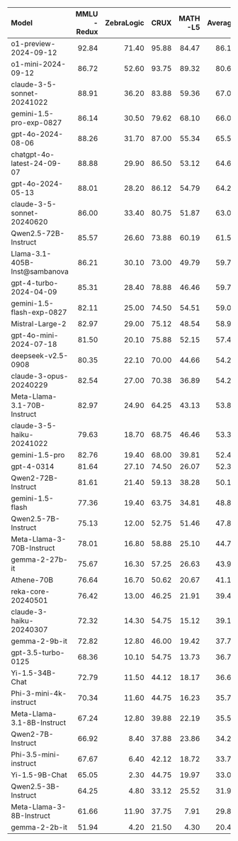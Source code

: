 | Model                         |   MMLU<br/>-Redux |   ZebraLogic |   CRUX |   MATH<br/>-L5 |   Average |
|:------------------------------|------------------:|-------------:|-------:|---------------:|----------:|
| o1-preview-2024-09-12         |             92.84 |        71.40 |  95.88 |          84.47 |     86.15 |
| o1-mini-2024-09-12            |             86.72 |        52.60 |  93.75 |          89.32 |     80.60 |
| claude-3-5-sonnet-20241022    |             88.91 |        36.20 |  83.88 |          59.36 |     67.09 |
| gemini-1.5-pro-exp-0827       |             86.14 |        30.50 |  79.62 |          68.10 |     66.09 |
| gpt-4o-2024-08-06             |             88.26 |        31.70 |  87.00 |          55.34 |     65.58 |
| chatgpt-4o-latest-24-09-07    |             88.88 |        29.90 |  86.50 |          53.12 |     64.60 |
| gpt-4o-2024-05-13             |             88.01 |        28.20 |  86.12 |          54.79 |     64.28 |
| claude-3-5-sonnet-20240620    |             86.00 |        33.40 |  80.75 |          51.87 |     63.01 |
| Qwen2.5-72B-Instruct          |             85.57 |        26.60 |  73.88 |          60.19 |     61.56 |
| Llama-3.1-405B-Inst@sambanova |             86.21 |        30.10 |  73.00 |          49.79 |     59.77 |
| gpt-4-turbo-2024-04-09        |             85.31 |        28.40 |  78.88 |          46.46 |     59.76 |
| gemini-1.5-flash-exp-0827     |             82.11 |        25.00 |  74.50 |          54.51 |     59.03 |
| Mistral-Large-2               |             82.97 |        29.00 |  75.12 |          48.54 |     58.91 |
| gpt-4o-mini-2024-07-18        |             81.50 |        20.10 |  75.88 |          52.15 |     57.41 |
| deepseek-v2.5-0908            |             80.35 |        22.10 |  70.00 |          44.66 |     54.28 |
| claude-3-opus-20240229        |             82.54 |        27.00 |  70.38 |          36.89 |     54.20 |
| Meta-Llama-3.1-70B-Instruct   |             82.97 |        24.90 |  64.25 |          43.13 |     53.81 |
| claude-3-5-haiku-20241022     |             79.63 |        18.70 |  68.75 |          46.46 |     53.38 |
| gemini-1.5-pro                |             82.76 |        19.40 |  68.00 |          39.81 |     52.49 |
| gpt-4-0314                    |             81.64 |        27.10 |  74.50 |          26.07 |     52.33 |
| Qwen2-72B-Instruct            |             81.61 |        21.40 |  59.13 |          38.28 |     50.10 |
| gemini-1.5-flash              |             77.36 |        19.40 |  63.75 |          34.81 |     48.83 |
| Qwen2.5-7B-Instruct           |             75.13 |        12.00 |  52.75 |          51.46 |     47.84 |
| Meta-Llama-3-70B-Instruct     |             78.01 |        16.80 |  58.88 |          25.10 |     44.70 |
| gemma-2-27b-it                |             75.67 |        16.30 |  57.25 |          26.63 |     43.96 |
| Athene-70B                    |             76.64 |        16.70 |  50.62 |          20.67 |     41.16 |
| reka-core-20240501            |             76.42 |        13.00 |  46.25 |          21.91 |     39.40 |
| claude-3-haiku-20240307       |             72.32 |        14.30 |  54.75 |          15.12 |     39.12 |
| gemma-2-9b-it                 |             72.82 |        12.80 |  46.00 |          19.42 |     37.76 |
| gpt-3.5-turbo-0125            |             68.36 |        10.10 |  54.75 |          13.73 |     36.73 |
| Yi-1.5-34B-Chat               |             72.79 |        11.50 |  44.12 |          18.17 |     36.64 |
| Phi-3-mini-4k-instruct        |             70.34 |        11.60 |  44.75 |          16.23 |     35.73 |
| Meta-Llama-3.1-8B-Instruct    |             67.24 |        12.80 |  39.88 |          22.19 |     35.53 |
| Qwen2-7B-Instruct             |             66.92 |         8.40 |  37.88 |          23.86 |     34.27 |
| Phi-3.5-mini-instruct         |             67.67 |         6.40 |  42.12 |          18.72 |     33.73 |
| Yi-1.5-9B-Chat                |             65.05 |         2.30 |  44.75 |          19.97 |     33.02 |
| Qwen2.5-3B-Instruct           |             64.25 |         4.80 |  33.12 |          25.52 |     31.92 |
| Meta-Llama-3-8B-Instruct      |             61.66 |        11.90 |  37.75 |           7.91 |     29.80 |
| gemma-2-2b-it                 |             51.94 |         4.20 |  21.50 |           4.30 |     20.48 |